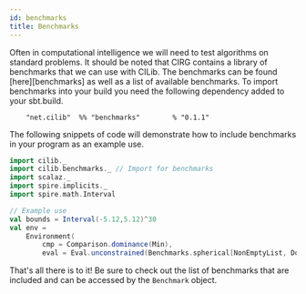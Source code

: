 ```yaml
---
id: benchmarks
title: Benchmarks
---
```


Often in computational intelligence we will need to test algorithms on
standard problems. It should be noted that CIRG contains a library of
benchmarks that we can use with CILib. The benchmarks can be found
[here][benchmarks] as well as a list of available benchmarks. To
import benchmarks into your build you need the following dependency
added to your sbt.build.

`    "net.cilib"  %% "benchmarks"        % "0.1.1"`

The following snippets of code will demonstrate how to include
benchmarks in your program as an example use.

```scala mdoc:silent
import cilib._
import cilib.benchmarks._ // Import for benchmarks
import scalaz._
import spire.implicits._
import spire.math.Interval

// Example use
val bounds = Interval(-5.12,5.12)^30
val env =
    Environment(
        cmp = Comparison.dominance(Min),
        eval = Eval.unconstrained(Benchmarks.spherical[NonEmptyList, Double]).eval)
```

That's all there is to it! Be sure to check out the list of
benchmarks that are included and can be accessed by the `Benchmark`
object.
